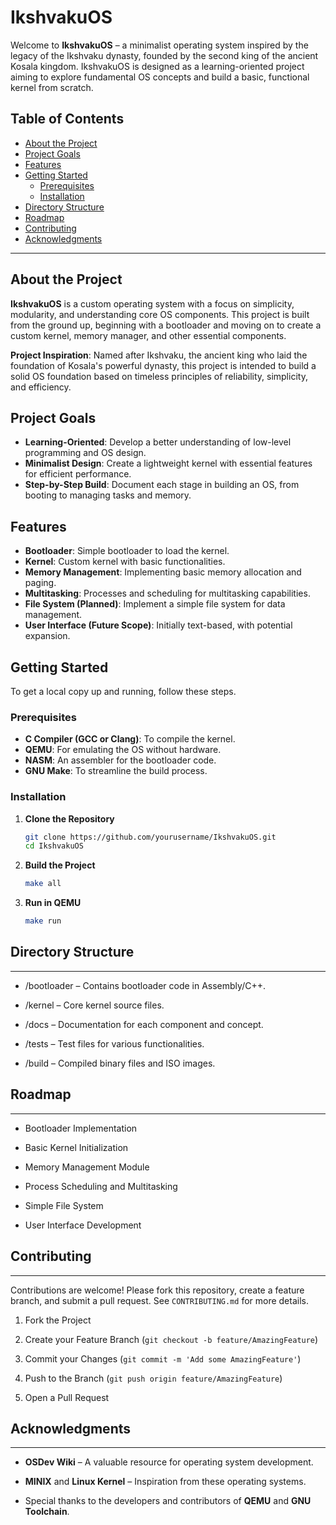 # IkshvakuOS

Welcome to **IkshvakuOS** – a minimalist operating system inspired by the legacy of the Ikshvaku dynasty, founded by the second king of the ancient Kosala kingdom. IkshvakuOS is designed as a learning-oriented project aiming to explore fundamental OS concepts and build a basic, functional kernel from scratch.

## Table of Contents

- [About the Project](#about-the-project)
- [Project Goals](#project-goals)
- [Features](#features)
- [Getting Started](#getting-started)
  - [Prerequisites](#prerequisites)
  - [Installation](#installation)
- [Directory Structure](#directory-structure)
- [Roadmap](#roadmap)
- [Contributing](#contributing)
- [Acknowledgments](#acknowledgments)

---

## About the Project

**IkshvakuOS** is a custom operating system with a focus on simplicity, modularity, and understanding core OS components. This project is built from the ground up, beginning with a bootloader and moving on to create a custom kernel, memory manager, and other essential components.

**Project Inspiration**: Named after Ikshvaku, the ancient king who laid the foundation of Kosala's powerful dynasty, this project is intended to build a solid OS foundation based on timeless principles of reliability, simplicity, and efficiency.

## Project Goals

- **Learning-Oriented**: Develop a better understanding of low-level programming and OS design.
- **Minimalist Design**: Create a lightweight kernel with essential features for efficient performance.
- **Step-by-Step Build**: Document each stage in building an OS, from booting to managing tasks and memory.

## Features

- **Bootloader**: Simple bootloader to load the kernel.
- **Kernel**: Custom kernel with basic functionalities.
- **Memory Management**: Implementing basic memory allocation and paging.
- **Multitasking**: Processes and scheduling for multitasking capabilities.
- **File System (Planned)**: Implement a simple file system for data management.
- **User Interface (Future Scope)**: Initially text-based, with potential expansion.

## Getting Started

To get a local copy up and running, follow these steps.

### Prerequisites

- **C Compiler (GCC or Clang)**: To compile the kernel.
- **QEMU**: For emulating the OS without hardware.
- **NASM**: An assembler for the bootloader code.
- **GNU Make**: To streamline the build process.

### Installation

1. **Clone the Repository**
   ```bash
   git clone https://github.com/yourusername/IkshvakuOS.git
   cd IkshvakuOS

2. **Build the Project**
   ```bash
   make all

3. **Run in QEMU**
   ```bash
   make run

## Directory Structure
-------------------

*   /bootloader – Contains bootloader code in Assembly/C++.
    
*   /kernel – Core kernel source files.
    
*   /docs – Documentation for each component and concept.
    
*   /tests – Test files for various functionalities.
    
*   /build – Compiled binary files and ISO images.

## Roadmap
-------

*   Bootloader Implementation
    
*   Basic Kernel Initialization
    
*   Memory Management Module
    
*   Process Scheduling and Multitasking
    
*   Simple File System
    
*   User Interface Development

## Contributing
------------

Contributions are welcome! Please fork this repository, create a feature branch, and submit a pull request. See `CONTRIBUTING.md` for more details.

1.  Fork the Project
    
2.  Create your Feature Branch (`git checkout -b feature/AmazingFeature`)
    
3.  Commit your Changes (`git commit -m 'Add some AmazingFeature'`)
    
4.  Push to the Branch (`git push origin feature/AmazingFeature`)
    
5.  Open a Pull Request

## Acknowledgments
---------------

*   **OSDev Wiki** – A valuable resource for operating system development.
    
*   **MINIX** and **Linux Kernel** – Inspiration from these operating systems.
    
*   Special thanks to the developers and contributors of **QEMU** and **GNU Toolchain**.
